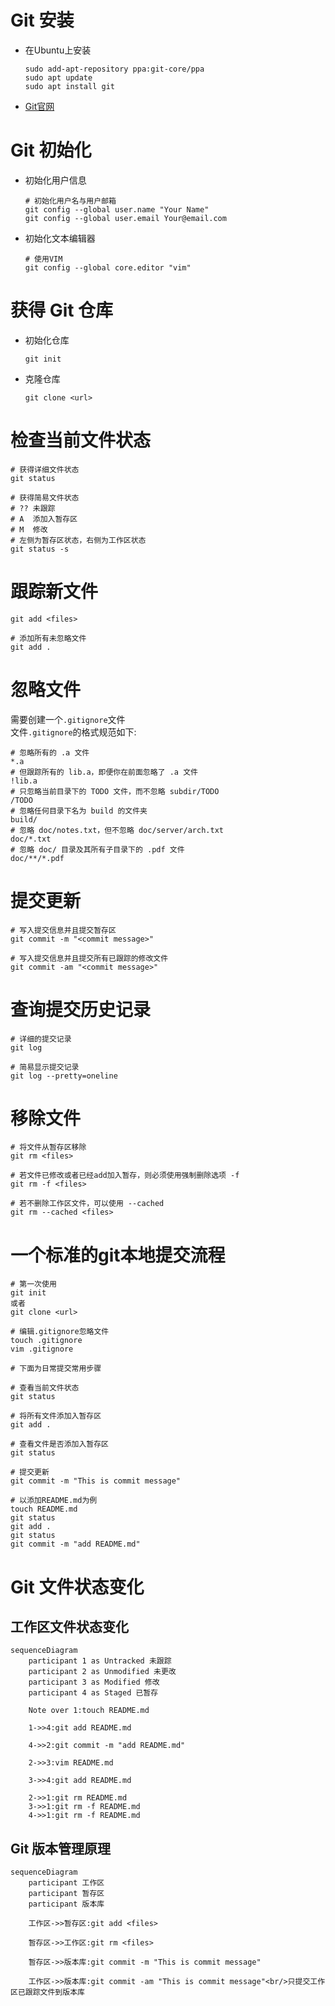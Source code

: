 # Git 安装
- 在Ubuntu上安装
    ```
    sudo add-apt-repository ppa:git-core/ppa
    sudo apt update
    sudo apt install git
    ```

- [Git官网](https://git-scm.com)

# Git 初始化
- 初始化用户信息
    ```
    # 初始化用户名与用户邮箱
    git config --global user.name "Your Name"
    git config --global user.email Your@email.com
    ```

- 初始化文本编辑器
    ```
    # 使用VIM
    git config --global core.editor "vim"
    ```

# 获得 Git 仓库
- 初始化仓库
    ```
    git init
    ```

- 克隆仓库
    ```
    git clone <url> 
    ```

# 检查当前文件状态
```
# 获得详细文件状态
git status

# 获得简易文件状态
# ?? 未跟踪
# A  添加入暂存区
# M  修改
# 左侧为暂存区状态，右侧为工作区状态
git status -s
```

# 跟踪新文件
```
git add <files>

# 添加所有未忽略文件
git add .
```

# 忽略文件
需要创建一个`.gitignore`文件  
文件`.gitignore`的格式规范如下:  
```
# 忽略所有的 .a 文件
*.a
# 但跟踪所有的 lib.a，即便你在前面忽略了 .a 文件
!lib.a
# 只忽略当前目录下的 TODO 文件，而不忽略 subdir/TODO
/TODO
# 忽略任何目录下名为 build 的文件夹
build/
# 忽略 doc/notes.txt，但不忽略 doc/server/arch.txt
doc/*.txt
# 忽略 doc/ 目录及其所有子目录下的 .pdf 文件
doc/**/*.pdf
```

# 提交更新
```
# 写入提交信息并且提交暂存区
git commit -m "<commit message>"

# 写入提交信息并且提交所有已跟踪的修改文件
git commit -am "<commit message>"
```

# 查询提交历史记录
```
# 详细的提交记录
git log

# 简易显示提交记录
git log --pretty=oneline
```

# 移除文件
```
# 将文件从暂存区移除
git rm <files>

# 若文件已修改或者已经add加入暂存，则必须使用强制删除选项 -f
git rm -f <files>

# 若不删除工作区文件，可以使用 --cached
git rm --cached <files>
```

# 一个标准的git本地提交流程
```
# 第一次使用
git init
或者
git clone <url>

# 编辑.gitignore忽略文件
touch .gitignore
vim .gitignore

# 下面为日常提交常用步骤

# 查看当前文件状态
git status

# 将所有文件添加入暂存区
git add .

# 查看文件是否添加入暂存区
git status

# 提交更新
git commit -m "This is commit message"

# 以添加README.md为例
touch README.md
git status
git add .
git status
git commit -m "add README.md"
```

# Git 文件状态变化

## 工作区文件状态变化

```mermaid
sequenceDiagram
    participant 1 as Untracked 未跟踪 
    participant 2 as Unmodified 未更改
    participant 3 as Modified 修改
    participant 4 as Staged 已暂存

    Note over 1:touch README.md

    1->>4:git add README.md

    4->>2:git commit -m "add README.md"

    2->>3:vim README.md

    3->>4:git add README.md

    2->>1:git rm README.md
    3->>1:git rm -f README.md
    4->>1:git rm -f README.md
```

## Git 版本管理原理
```mermaid
sequenceDiagram
    participant 工作区
    participant 暂存区
    participant 版本库

    工作区->>暂存区:git add <files>

    暂存区->>工作区:git rm <files>

    暂存区->>版本库:git commit -m "This is commit message"

    工作区->>版本库:git commit -am "This is commit message"<br/>只提交工作区已跟踪文件到版本库
```

